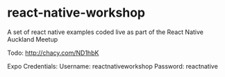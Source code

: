 # react-native-workshop
A set of react native examples coded live as part of the React Native Auckland Meetup

Todo:
http://chacy.com/ND1hbK

Expo Credentials:
Username:
reactnativeworkshop
Password:
reactnative
